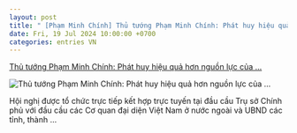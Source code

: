 ```yaml
---
layout: post
title: " [Phạm Minh Chính] Thủ tướng Phạm Minh Chính: Phát huy hiệu quả hơn nguồn lực của ..."
date: Fri, 19 Jul 2024 10:00:00 +0700
categories: entries VN
---
```

[Thủ tướng Phạm Minh Chính: Phát huy hiệu quả hơn nguồn lực của ...](https://hoabinhtv.vn/chinh-tri/thu-tuong-pham-minh-chinh-phat-huy-hieu-qua-hon-nguon-luc-cua-cong-dong-6-trieu-nguoi-viet-nam-o)

![Thủ tướng Phạm Minh Chính: Phát huy hiệu quả hơn nguồn lực của ...](https://hoabinhtv.vn/sites/default/files/favicon_0.ico)

Hội nghị được tổ chức trực tiếp kết hợp trực tuyến tại đầu cầu Trụ sở Chính phủ với đầu cầu các Cơ quan đại diện Việt Nam ở nước ngoài và UBND các tỉnh, thành ...

